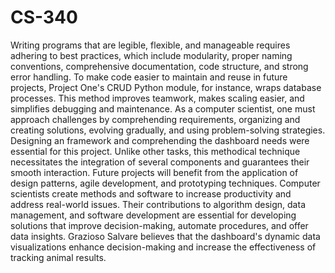 # CS-340
Writing programs that are legible, flexible, and manageable requires adhering to best practices, which include modularity, proper naming conventions, comprehensive documentation, code structure, and strong error handling. To make code easier to maintain and reuse in future projects, Project One's CRUD Python module, for instance, wraps database processes. This method improves teamwork, makes scaling easier, and simplifies debugging and maintenance.
As a computer scientist, one must approach challenges by comprehending requirements, organizing and creating solutions, evolving gradually, and using problem-solving strategies. Designing an framework and comprehending the dashboard needs were essential for this project. Unlike other tasks, this methodical technique necessitates the integration of several components and guarantees their smooth interaction. Future projects will benefit from the application of design patterns, agile development, and prototyping techniques.
Computer scientists create methods and software to increase productivity and address real-world issues. Their contributions to algorithm design, data management, and software development are essential for developing solutions that improve decision-making, automate procedures, and offer data insights. Grazioso Salvare believes that the dashboard's dynamic data visualizations enhance decision-making and increase the effectiveness of tracking animal results.
